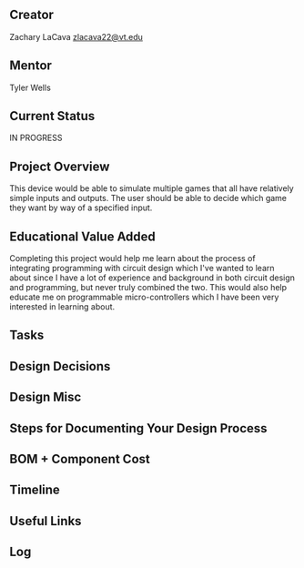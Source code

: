 ## Creator
Zachary LaCava
zlacava22@vt.edu

## Mentor
Tyler Wells

## Current Status
IN PROGRESS

## Project Overview

This device would be able to simulate multiple games that all have relatively simple inputs and outputs. The user should be able to decide which game they want by way of a specified input.

## Educational Value Added

Completing this project would help me learn about the process of integrating programming with circuit design which I've wanted to learn about since I have a lot of experience and background in both circuit design and programming, but never truly combined the two. This would also help educate me on programmable micro-controllers which I have been very interested in learning about.

## Tasks

<!-- Your Text Here. You may work with your mentor on this later when they are assigned -->

## Design Decisions

<!-- Your Text Here. You may work with your mentor on this later when they are assigned -->

## Design Misc

<!-- Your Text Here. You may work with your mentor on this later when they are assigned -->

## Steps for Documenting Your Design Process

<!-- Your Text Here. You may work with your mentor on this later when they are assigned -->

## BOM + Component Cost

<!-- Your Text Here. You may work with your mentor on this later when they are assigned -->

## Timeline

<!-- Your Text Here. You may work with your mentor on this later when they are assigned -->

## Useful Links

<!-- Your Text Here. You may work with your mentor on this later when they are assigned -->

## Log

<!-- Your Text Here. You may work with your mentor on this later when they are assigned -->
